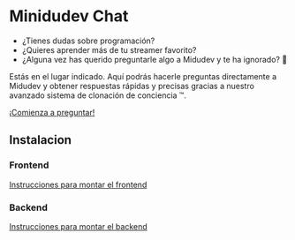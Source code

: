 # Minidudev Chat

- ¿Tienes dudas sobre programación?
- ¿Quieres aprender más de tu streamer favorito?
- ¿Alguna vez has querido preguntarle algo a Midudev y te ha ignorado? 🥲

Estás en el lugar indicado. Aquí podrás hacerle preguntas directamente a Midudev y obtener respuestas rápidas y precisas gracias a nuestro avanzado sistema de clonación de conciencia ™.

[¡Comienza a preguntar!](https://minidudev.rocko.dev/)

## Instalacion

### Frontend
[Instrucciones para montar el frontend](frontend/README.md)

### Backend
[Instrucciones para montar el backend](backend/README.md)

<!-- ![Minidudev](minidudev.png) -->